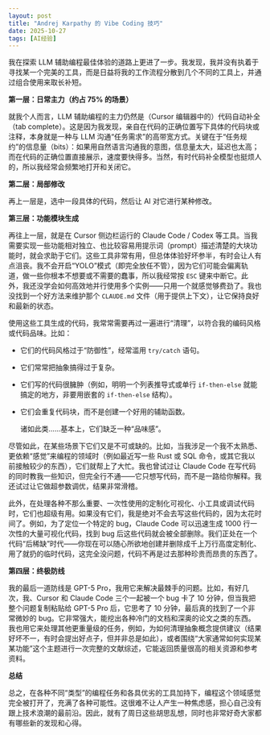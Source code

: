 ```yaml
---
layout: post
title: "Andrej Karpathy 的 Vibe Coding 技巧"
date: 2025-10-27
tags: [AI经验]
---
```

我在探索 LLM 辅助编程最佳体验的道路上更进了一步。我发现，我并没有执着于寻找某一个完美的工具，而是日益将我的工作流程分散到几个不同的工具上，并通过组合使用来取长补短。

**第一层：日常主力（约占 75% 的场景）**

就我个人而言，LLM 辅助编程的主力仍然是（Cursor 编辑器中的）代码自动补全（tab complete）。这是因为我发现，亲自在代码的正确位置写下具体的代码块或注释，本身就是一种与 LLM 沟通“任务需求”的高带宽方式。关键在于“任务规约”的信息量（bits）：如果用自然语言沟通我的意图，信息量太大，延迟也太高；而在代码的正确位置直接展示，速度要快得多。当然，有时代码补全模型也挺烦人的，所以我经常会频繁地打开和关闭它。

**第二层：局部修改**

再上一层是，选中一段具体的代码，然后让 AI 对它进行某种修改。

**第三层：功能模块生成**

再往上一层，就是在 Cursor 侧边栏运行的 Claude Code / Codex 等工具。当我需要实现一些功能相对独立、也比较容易用提示词（prompt）描述清楚的大块功能时，就会求助于它们。这些工具非常有用，但总体体验好坏参半，有时会让人有点沮丧。我不会开启“YOLO”模式（即完全放任不管），因为它们可能会偏离轨道，做一些你根本不想要或不需要的蠢事，所以我经常按 `ESC` 键来中断它。此外，我还没学会如何高效地并行使用多个实例——只用一个就感觉够费劲了。我也没找到一个好方法来维护那个 `CLAUDE.md` 文件（用于提供上下文），让它保持良好和最新的状态。

使用这些工具生成的代码，我常常需要再过一遍进行“清理”，以符合我的编码风格或代码品味。比如：

- 它们的代码风格过于“防御性”，经常滥用 `try/catch` 语句。
- 它们常常把抽象搞得过于复杂。
- 它们写的代码很臃肿（例如，明明一个列表推导式或单行 `if-then-else` 就能搞定的地方，非要用嵌套的 `if-then-else` 结构）。
- 它们会重复代码块，而不是创建一个好用的辅助函数。
    
    诸如此类……基本上，它们缺乏一种“品味感”。
    

尽管如此，在某些场景下它们又是不可或缺的。比如，当我涉足一个我不太熟悉、更依赖“感觉”来编程的领域时（例如最近写一些 Rust 或 SQL 命令，或其它我以前接触较少的东西），它们就帮上了大忙。我也曾试过让 Claude Code 在写代码的同时教我一些知识，但完全行不通——它只想写代码，而不是一路给你解释。我还试过让它做超参数调优，结果非常滑稽。

此外，在处理各种不那么重要、一次性使用的定制化可视化、小工具或调试代码时，它们也超级有用。如果没有它们，我是绝对不会去写这些代码的，因为太花时间了。例如，为了定位一个特定的 bug，Claude Code 可以迅速生成 1000 行一次性的大量可视化代码，找到 bug 后这些代码就会被全部删除。我们正处在一个代码“后稀缺”时代——你现在可以随心所欲地创建并删除成千上万行高度定制化、用了就扔的临时代码，这完全没问题，代码不再是过去那种珍贵而昂贵的东西了。

**第四层：终极防线**

我的最后一道防线是 GPT-5 Pro，我用它来解决最棘手的问题。比如，有好几次，我、Cursor 和 Claude Code 三个一起被一个 bug 卡了 10 分钟，但当我把整个问题复制粘贴给 GPT-5 Pro 后，它思考了 10 分钟，最后真的找到了一个非常微妙的 bug。它非常强大，能挖出各种冷门的文档和深奥的论文之类的东西。我也用它来处理其他更重量级的任务，例如，为如何清理抽象概念提供建议（结果好坏不一，有时会提出好点子，但并非总是如此），或者围绕“大家通常如何实现某某功能”这个主题进行一次完整的文献综述，它能返回质量很高的相关资源和参考资料。

**总结**

总之，在各种不同“类型”的编程任务和各具优劣的工具加持下，编程这个领域感觉完全被打开了，充满了各种可能性。这很难不让人产生一种焦虑感，担心自己没有跟上技术浪潮的最前沿。因此，就有了周日这些胡思乱想，同时也非常好奇大家都有哪些新的发现和心得。
